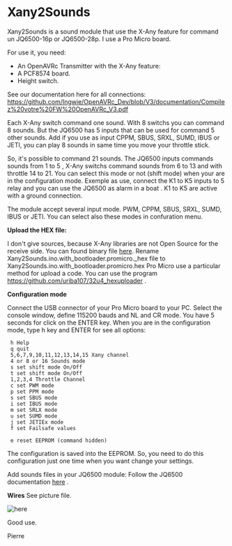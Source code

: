 # Xany2Sounds

Xany2Sounds is a sound module that use the X-Any feature for command un JQ6500-16p or JQ6500-28p.
I use a Pro Micro board.

For use it, you need:
- An OpenAVRc Transmitter with the X-Any feature:
- A PCF8574 board.
- Height switch.

See our documentation here for all connections:
https://github.com/Ingwie/OpenAVRc_Dev/blob/V3/documentation/Compilez%20votre%20FW%20OpenAVRc_V3.pdf

Each X-Any switch command one sound.
With 8 switchs you can command 8 sounds.
But the JQ6500 has 5 inputs that can be used for command 5 other sounds.
Add if you use as input CPPM, SBUS, SRXL, SUMD, IBUS or JETI, you can play 8 sounds in same time you move your throttle stick.

So, it's possible to command 21 sounds.
The JQ6500 inputs commands sounds from 1 to 5 , X-Any switchs command sounds from 6 to 13 and with throttle 14 to 21.
You can select this mode or not (shift mode) when your are in the configuration mode.
Exemple as use, connect the K1 to K5 inputs to 5 relay and you can use the JQ6500 as alarm in a boat .
K1 to K5 are active with a ground connection.

The module accept several input mode.
PWM, CPPM, SBUS, SRXL, SUMD, IBUS or JETI.
You can select also these modes in confuration menu.

**Upload the HEX file:**

I don't give sources, because X-Any libraries are not Open Source for the receive side.
You can found binary file [here](https://github.com/Ingwie/OpenAVRc_Dev/tree/V3/PCB/Xany2Sounds).
Rename Xany2Sounds.ino.with_bootloader.promicro._hex file to Xany2Sounds.ino.with_bootloader.promicro.hex
Pro Micro use a particular method for upload a code.
You can use the program https://github.com/uriba107/32u4_hexuploader .

**Configuration mode**

Connect the USB connector of your Pro Micro board to your PC.
Select the console window, define 115200 bauds and NL and CR mode.
You have 5 seconds for click on the ENTER key.
When you are in the configuration mode, type h key and ENTER for see all options:

	 h Help
	 q quit
	 5,6,7,9,10,11,12,13,14,15 Xany channel
	 4 or 8 or 16 Sounds mode
	 s set shift mode On/Off
	 t set shift mode On/Off
	 1,2,3,4 Throttle Channel
	 c set PWM mode
	 p set PPM mode
	 s set SBUS mode
	 i set IBUS mode
	 m set SRLX mode
	 u set SUMD mode
	 j set JETIEx mode
	 f set Failsafe values

	 e reset EEPROM (command hidden)

The configuration is saved into the EEPROM.
So, you need to do this configuration just one time when you want change your settings.

Add sounds files in your JQ6500 module:
Follow the JQ6500 documentation [here](https://sparks.gogo.co.nz/jq6500/index.html) .

**Wires**
See picture file.

![here](https://github.com/Ingwie/OpenAVRc_Dev/blob/V3/PCB/Xany2Sounds/Xany2Sounds.jpg)

Good use.

Pierre


